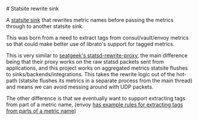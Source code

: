 # Statsite rewrite sink

A [statsite sink](https://github.com/statsite/statsite) that rewrites
metric names before passing the metrics through to another statsite
sink.

This was born from a need to extract tags from consul/vault/envoy
metrics so that could make better use of librato's support for tagged
metrics.

This is very similar to [seatgeek's
statsd-rewrite-proxy](https://github.com/seatgeek/statsd-rewrite-proxy),
the main difference being that their proxy works on the raw statsd
packets sent from applications, and this project works on aggregated
metrics statsite flushes to sinks/backends/integrations. This takes the
rewrite logic out of the hot-path (statsite flushes its metrics in a
separate process from the main thread) and means we can avoid messing
around with UDP packets.

The other difference is that we eventually want to support extracting
tags from part of a metric name, (envoy [has example rules for
extracting tags from parts of a metric
name](https://github.com/envoyproxy/envoy/blob/87553968ec2258919d986e9a76512b0009d01575/source/common/config/well_known_names.cc))
